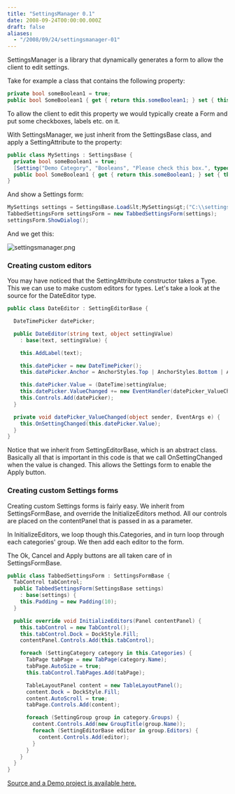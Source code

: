```yaml
---
title: "SettingsManager 0.1"
date: 2008-09-24T00:00:00.000Z
draft: false
aliases:
  - "/2008/09/24/settingsmanager-01"
---
```

SettingsManager is a library that dynamically generates a form to allow the client to edit settings.

Take for example a class that contains the following property:

```csharp
private bool someBoolean1 = true;
public bool SomeBoolean1 { get { return this.someBoolean1; } set { this.someBoolean1 = value; } }
```

To allow the client to edit this property we would typically create a Form and put some checkboxes, labels etc. on it.

With SettingsManager, we just inherit from the SettingsBase class, and apply a SettingAttribute to the property:

```csharp
public class MySettings : SettingsBase {
  private bool someBoolean1 = true;
  [Setting("Demo Category", "Booleans", "Please check this box.", typeof(BooleanEditor))]
  public bool SomeBoolean1 { get { return this.someBoolean1; } set { this.someBoolean1 = value; } }
}
```

And show a Settings form:

```csharp
MySettings settings = SettingsBase.Load&lt;MySettings&gt;("C:\\settings.xml");
TabbedSettingsForm settingsForm = new TabbedSettingsForm(settings);
settingsForm.ShowDialog();
```


And we get this:

![settingsmanager.png](/settingsmanager.png)

### Creating custom editors

You may have noticed that the SettingAttribute constructor takes a Type. This we can use to make custom editors for types. Let's take a look at the source for the DateEditor type.

```csharp
public class DateEditor : SettingEditorBase {

  DateTimePicker datePicker;

  public DateEditor(string text, object settingValue)
    : base(text, settingValue) {

    this.AddLabel(text);

    this.datePicker = new DateTimePicker();
    this.datePicker.Anchor = AnchorStyles.Top | AnchorStyles.Bottom | AnchorStyles.Left | AnchorStyles.Right;

    this.datePicker.Value = (DateTime)settingValue;
    this.datePicker.ValueChanged += new EventHandler(datePicker_ValueChanged);
    this.Controls.Add(datePicker);
  }

  private void datePicker_ValueChanged(object sender, EventArgs e) {
    this.OnSettingChanged(this.datePicker.Value);
  }
}
```

Notice that we inherit from SettingEditorBase, which is an abstract class. Basically all that is important in this code is that we call OnSettingChanged when the value is changed. This allows the Settings form to enable the Apply button.

### Creating custom Settings forms

Creating custom Settings forms is fairly easy. We inherit from SettingsFormBase, and override the InitializeEditors method. All our controls are placed on the contentPanel that is passed in as a parameter.

In InitializeEditors, we loop though this.Categories, and in turn loop through each categories' group. We then add each editor to the form.

The Ok, Cancel and Apply buttons are all taken care of in SettingsFormBase.

```csharp
public class TabbedSettingsForm : SettingsFormBase {
  TabControl tabControl;
  public TabbedSettingsForm(SettingsBase settings)
    : base(settings) {
    this.Padding = new Padding(10);
  }

  public override void InitializeEditors(Panel contentPanel) {
    this.tabControl = new TabControl();
    this.tabControl.Dock = DockStyle.Fill;
    contentPanel.Controls.Add(this.tabControl);

    foreach (SettingCategory category in this.Categories) {
      TabPage tabPage = new TabPage(category.Name);
      tabPage.AutoSize = true;
      this.tabControl.TabPages.Add(tabPage);

      TableLayoutPanel content = new TableLayoutPanel();
      content.Dock = DockStyle.Fill;
      content.AutoScroll = true;
      tabPage.Controls.Add(content);

      foreach (SettingGroup group in category.Groups) {
        content.Controls.Add(new GroupTitle(group.Name));
        foreach (SettingEditorBase editor in group.Editors) {
          content.Controls.Add(editor);
        }
      }
    }
  }
}
```

[Source and a Demo project is available here.](/settingsmanager.zip)
